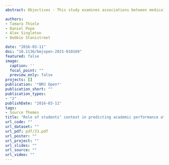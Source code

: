 ```yaml
---
abstract: Objectives - This study examines associations between medical students’ background characteristics (postcode-based measures of disadvantage, high school attended, sociodemographic characteristics), and academic achievement at a Russell Group University; Design - Retrospective cohort analysis; Setting - Applicants accepted at the University of Liverpool medical school between 2004 and 2006, finalising their studies between 2010 and 2011; Participants - 571 students (with an English home postcode) registered on the full-time Medicine and Surgery programme, who successfully completed their medical degree; Main outcome measures - Final average at year 4 of the medical programme (represented as a percentage); Results - Entry grades were positively associated with final attainment (p<0.001). Students from high-performing schools entered university with higher qualifications than students from low-performing schools (p<0.001), though these differences did not persist at university. Comprehensive school students entered university with higher grades than independent school students (p<0.01), and attained higher averages at university, though differences were not significant after controlling for multiple effects. Associations between school type and achievement differed between sexes. Females attained higher averages than males at university. Significant academic differences were observed between ethnic groups at entry level and university. Neither of the postcode-based measures of disadvantage predicted significant differences in attainment at school or university; Conclusions - The findings of this study suggest that educational attainment at school is a good, albeit imperfect, predictor of academic attainment at medical school. Most attainment differences observed between students either decreased or disappeared during university. Unlike previous studies, independent school students did not enter university with the highest grades, but achieved the lowest attainment at university. Such variations depict how patterns may differ between subjects and higher-education institutions. Findings advocate for further evidence to help guide the implementation of changes in admissions processes and widen participation at medical schools fairly.

authors:
- Tamara Thiele
- Daniel Pope
- Alex Singleton
- Debbie Stanistreet

date: "2016-03-11"
doi: "10.1136/bmjopen-2015-010169"
featured: false
image:
  caption: ''
  focal_point: ""
  preview_only: false
projects: []
publication: '*BMJ Open*'
publication_short: ""
publication_types:
- "2"
publishDate: "2016-03-11"
tags:
- Source Themes
title: "Role of students’ context in predicting academic performance at a medical school: a retrospective cohort study"
url_code: ""
url_dataset: ""
url_pdf: pdf/33.pdf
url_poster: ""
url_project: ""
url_slides: ""
url_source: ""
url_video: ""
---
```


